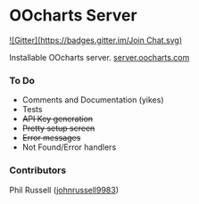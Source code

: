 OOcharts Server
===============
[![Gitter](https://badges.gitter.im/Join Chat.svg)](https://gitter.im/tshaddix/oocharts-server?utm_source=badge&utm_medium=badge&utm_campaign=pr-badge&utm_content=badge)

Installable OOcharts server. [server.oocharts.com](http://server.oocharts.com)

### To Do ###
- Comments and Documentation (yikes)
- Tests
- ~~API Key generation~~
- ~~Pretty setup screen~~
- ~~Error messages~~
- Not Found/Error handlers

### Contributors ###
Phil Russell ([johnrussell9983](https://github.com/johnrussell9983))
